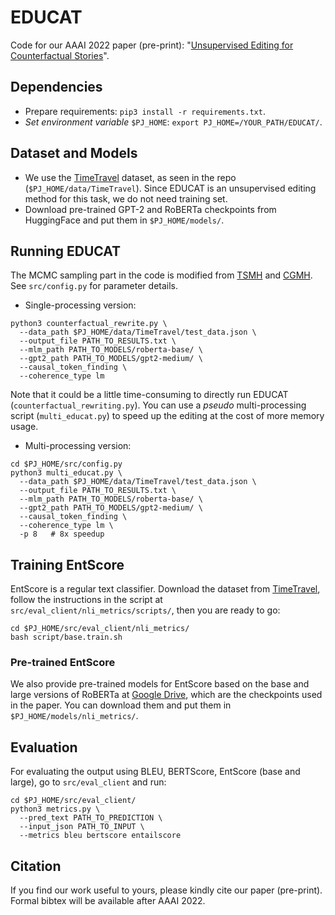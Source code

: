 # EDUCAT

Code for our AAAI 2022 paper (pre-print): "[Unsupervised Editing for Counterfactual Stories](https://arxiv.org/abs/2112.05417)".

## Dependencies

- Prepare requirements: `pip3 install -r requirements.txt`.
- *Set environment variable* `$PJ_HOME`: `export PJ_HOME=/YOUR_PATH/EDUCAT/`.

## Dataset and Models

- We use the [TimeTravel](https://github.com/qkaren/Counterfactual-StoryRW) dataset, as seen in the repo (`$PJ_HOME/data/TimeTravel`). Since EDUCAT is an unsupervised editing method for this task, we do not need training set. 
- Download pre-trained GPT-2 and RoBERTa checkpoints from HuggingFace and put them in `$PJ_HOME/models/`.

## Running EDUCAT

The MCMC sampling part in the code is modified from  [TSMH](https://github.com/Milozms/TSMH) and [CGMH](https://github.com/NingMiao/CGMH). 
See `src/config.py` for parameter details.

- Single-processing version:
```shell
python3 counterfactual_rewrite.py \
  --data_path $PJ_HOME/data/TimeTravel/test_data.json \
  --output_file PATH_TO_RESULTS.txt \
  --mlm_path PATH_TO_MODELS/roberta-base/ \
  --gpt2_path PATH_TO_MODELS/gpt2-medium/ \
  --causal_token_finding \
  --coherence_type lm
```

Note that it could be a little time-consuming to directly run EDUCAT (`counterfactual_rewriting.py`). You can use a *pseudo* multi-processing script (`multi_educat.py`) to speed up the editing at the cost of more memory usage. 


- Multi-processing version:
```shell
cd $PJ_HOME/src/config.py
python3 multi_educat.py \
  --data_path $PJ_HOME/data/TimeTravel/test_data.json \
  --output_file PATH_TO_RESULTS.txt \
  --mlm_path PATH_TO_MODELS/roberta-base/ \
  --gpt2_path PATH_TO_MODELS/gpt2-medium/ \
  --causal_token_finding \
  --coherence_type lm \
  -p 8   # 8x speedup
```


## Training EntScore 

EntScore is a regular text classifier. Download the dataset from [TimeTravel](https://github.com/qkaren/Counterfactual-StoryRW), follow the instructions in the script at `src/eval_client/nli_metrics/scripts/`, then you are ready to go:
```shell
cd $PJ_HOME/src/eval_client/nli_metrics/
bash script/base.train.sh 
```

### Pre-trained EntScore

We also provide pre-trained models for EntScore based on the base and large versions of RoBERTa at [Google Drive](https://drive.google.com/file/d/1xGs4C2TPuDK72FoIqmoU-XO0WYAoR4IQ/view?usp=sharing), which are the checkpoints used in the paper. You can download them and put them in `$PJ_HOME/models/nli_metrics/`.

## Evaluation

For evaluating the output using BLEU, BERTScore, EntScore (base and large), go to `src/eval_client` and run:
```shell
cd $PJ_HOME/src/eval_client/
python3 metrics.py \
  --pred_text PATH_TO_PREDICTION \
  --input_json PATH_TO_INPUT \
  --metrics bleu bertscore entailscore 
```

## Citation

If you find our work useful to yours, please kindly cite our paper (pre-print). Formal bibtex will be available after AAAI 2022.
